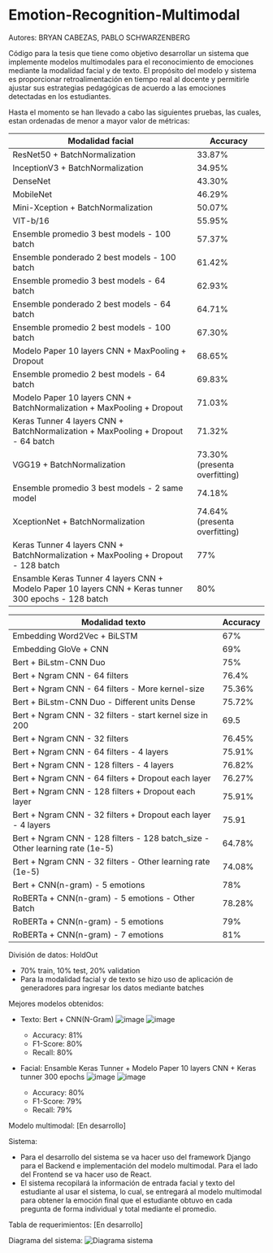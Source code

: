 # Emotion-Recognition-Multimodal

Autores: BRYAN CABEZAS, PABLO SCHWARZENBERG

Código para la tesis que tiene como objetivo desarrollar un sistema que implemente modelos multimodales para el reconocimiento de emociones mediante la modalidad facial y de texto. El propósito del modelo y sistema es proporcionar retroalimentación en tiempo real al docente y permitirle ajustar sus estrategias pedagógicas de acuerdo a las emociones detectadas en los estudiantes.


Hasta el momento se han llevado a cabo las siguientes pruebas, las cuales, estan ordenadas de menor a mayor valor de métricas:


| Modalidad facial  |  Accuracy |
| ------------- | ------------- |
| ResNet50 + BatchNormalization   | 33.87%  |
| InceptionV3 + BatchNormalization   | 34.95%  |
| DenseNet  | 43.30%  |
| MobileNet  | 46.29%  |
| Mini-Xception + BatchNormalization   | 50.07% |
| VIT-b/16  | 55.95% |
| Ensemble promedio 3 best models - 100 batch | 57.37%  |
| Ensemble ponderado 2 best models - 100 batch | 61.42%  |
| Ensemble promedio 3 best models - 64 batch | 62.93%  |
| Ensemble ponderado 2 best models - 64 batch | 64.71%  |
| Ensemble promedio 2 best models - 100 batch | 67.30%  |
| Modelo Paper 10 layers CNN + MaxPooling + Dropout   | 68.65% |
| Ensemble promedio 2 best models - 64 batch | 69.83%  |
| Modelo Paper 10 layers CNN + BatchNormalization + MaxPooling + Dropout   | 71.03%  |
| Keras Tunner 4 layers CNN + BatchNormalization + MaxPooling + Dropout - 64 batch | 71.32% |
| VGG19 + BatchNormalization   | 73.30% (presenta overfitting) | 
| Ensemble promedio 3 best models - 2 same model | 74.18%  |
| XceptionNet + BatchNormalization  | 74.64% (presenta overfitting)  |
| Keras Tunner 4 layers CNN + BatchNormalization + MaxPooling + Dropout - 128 batch | 77%
| Ensamble Keras Tunner 4 layers CNN +  Modelo Paper 10 layers CNN + Keras tunner 300 epochs - 128 batch | 80% |





| Modalidad texto  |  Accuracy |
| ------------- | ------------- |
| Embedding Word2Vec + BiLSTM   | 67%  |
| Embedding GloVe + CNN   | 69%  |
| Bert + BiLstm-CNN Duo   |  75% |
| Bert + Ngram CNN - 64 filters  | 76.4% |
| Bert + Ngram CNN - 64 filters - More kernel-size | 75.36% |
| Bert + BiLstm-CNN Duo - Different units Dense | 75.72% |
| Bert + Ngram CNN - 32 filters - start kernel size in 200 | 69.5 |
| Bert + Ngram CNN - 32 filters | 76.45% |
| Bert + Ngram CNN - 64 filters - 4 layers | 75.91% |
| Bert + Ngram CNN - 128 filters - 4 layers | 76.82% |
| Bert + Ngram CNN - 64 filters + Dropout each layer | 76.27% |
| Bert + Ngram CNN - 128 filters + Dropout each layer | 75.91% | 
| Bert + Ngram CNN - 32 filters + Dropout each layer - 4 layers | 75.91 |
| Bert + Ngram CNN - 128 filters - 128 batch_size - Other learning rate (1e-5) | 64.78% |
| Bert + Ngram CNN - 32 filters - Other learning rate (1e-5) | 74.08% |
| Bert + CNN(n-gram) - 5 emotions  | 78% |
| RoBERTa + CNN(n-gram) - 5 emotions - Other Batch | 78.28% |
| RoBERTa + CNN(n-gram) - 5 emotions  | 79% |
| RoBERTa + CNN(n-gram) - 7 emotions  | 81% |


División de datos: HoldOut
- 70% train, 10% test, 20% validation
- Para la modalidad facial y de texto se hizo uso de aplicación de generadores para ingresar los datos mediante batches

Mejores modelos obtenidos:
- Texto: Bert + CNN(N-Gram)
  ![image](https://github.com/BryanBACS/Emotion-Recognition-Multimodal/assets/124418262/76d1e06c-634e-4bbf-bee7-8e982e899250)
  ![image](https://github.com/BryanBACS/Emotion-Recognition-Multimodal/assets/124418262/a97c2c28-25c3-42f7-8695-a8e16cf05fe1)
  - Accuracy: 81%
  - F1-Score: 80%
  - Recall: 80%


- Facial: Ensamble Keras Tunner +  Modelo Paper 10 layers CNN + Keras tunner 300 epochs
  ![image](https://github.com/BryanBACS/Emotion-Recognition-Multimodal/assets/124418262/3ed61ba9-c3c4-4794-807c-b1bc03138074)
  ![image](https://github.com/BryanBACS/Emotion-Recognition-Multimodal/assets/124418262/218df3c6-04bd-40c2-8a1f-8b63ca3445ee)
  - Accuracy: 80%
  - F1-Score: 79%
  - Recall: 79%


 
Modelo multimodal: [En desarrollo]

Sistema:
- Para el desarrollo del sistema se va hacer uso del framework Django para el Backend e implementación del modelo multimodal. Para el lado del Frontend se va hacer uso de React.
- El sistema recopilará la información de entrada facial y texto del estudiante al usar el sistema, lo cual, se entregará al modelo multimodal para obtener la emoción final que el estudiante obtuvo en cada pregunta de forma individual y total mediante el promedio.

Tabla de requerimientos: [En desarrollo]

Diagrama del sistema: ![Diagrama sistema](https://github.com/BryanBACS/Emotion-Recognition-Multimodal/assets/124418262/bf9153c4-5603-4861-a879-ea89985cc933) 



